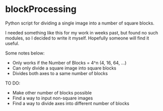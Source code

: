 # blockProcessing
Python script for dividing a single image into a number of square blocks.

I needed something like this for my work in weeks past, but found no such modules, so I decided to write it myself. Hopefully someone will find it useful.

Some notes below:
- Only works if the Number of Blocks = 4^n (4, 16, 64, ...)
- Can only divide a square image into square blocks
- Divides both axes to a same number of blocks

TO DO:
- Make other number of blocks possible
- Find a way to input non-square images
- Find a way to divide axes into different number of blocks

